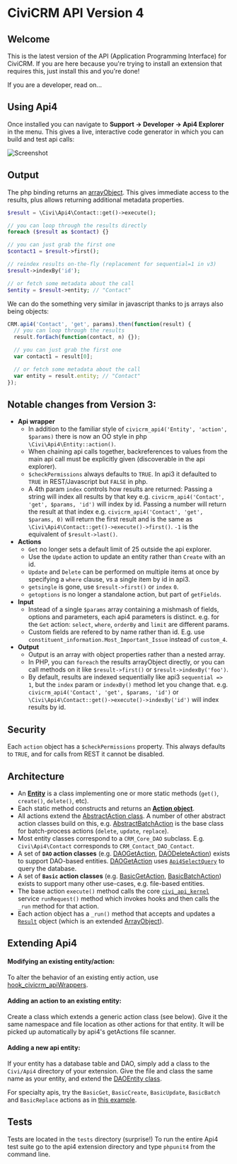 CiviCRM API Version 4
=====================

Welcome
-------

This is the latest version of the API (Application Programming Interface) for CiviCRM. If you are here because you're trying to install an extension that requires this, just install this and you're done!

If you are a developer, read on...

Using Api4
----------

Once installed you can navigate to **Support -> Developer -> Api4 Explorer** in the menu. This gives a live, interactive code generator in which you can build and test api calls:

![Screenshot](/images/ApiExplorer.png)

Output
------

The php binding returns an [arrayObject](http://php.net/manual/en/class.arrayobject.php). This gives immediate access to the results, plus allows returning additional metadata properties.


```php
$result = \Civi\Api4\Contact::get()->execute();

// you can loop through the results directly
foreach ($result as $contact) {}

// you can just grab the first one
$contact1 = $result->first();

// reindex results on-the-fly (replacement for sequential=1 in v3)
$result->indexBy('id');

// or fetch some metadata about the call
$entity = $result->entity; // "Contact"
```

We can do the something very similar in javascript thanks to js arrays also being objects:

```javascript
CRM.api4('Contact', 'get', params).then(function(result) {
  // you can loop through the results
  result.forEach(function(contact, n) {});

  // you can just grab the first one
  var contact1 = result[0];

  // or fetch some metadata about the call
  var entity = result.entity; // "Contact"
});
```

Notable changes from Version 3:
-------------------------------

* **Api wrapper**
    - In addition to the familiar style of `civicrm_api4('Entity', 'action', $params)` there is now an OO style in php `\Civi\Api4\Entity::action()`.
    - When chaining api calls together, backreferences to values from the main api call must be explicitly given (discoverable in the api explorer).
    - `$checkPermissions` always defaults to `TRUE`. In api3 it defaulted to `TRUE` in REST/Javascript but `FALSE` in php.
    - A 4th param `index` controls how results are returned:
      Passing a string will index all results by that key e.g. `civicrm_api4('Contact', 'get', $params, 'id')` will index by id.
      Passing a number will return the result at that index e.g. `civicrm_api4('Contact', 'get', $params, 0)` will return the first result and is the same as `\Civi\Api4\Contact::get()->execute()->first()`. `-1` is the equivalent of `$result->last()`.
* **Actions** 
    - `Get` no longer sets a default limit of 25 outside the api explorer.
    - Use the `Update` action to update an entity rather than `Create` with an id.
    - `Update` and `Delete` can be performed on multiple items at once by specifying a `where` clause, vs a single item by id in api3.
    - `getsingle` is gone, use `$result->first()` or `index` `0`.
    - `getoptions` is no longer a standalone action, but part of `getFields`.
* **Input**
    - Instead of a single `$params` array containing a mishmash of fields, options and parameters, each api4 parameters is distinct.
      e.g. for the `Get` action: `select`, `where`, `orderBy` and `limit` are different params.
    - Custom fields are refered to by name rather than id. E.g. use `constituent_information.Most_Important_Issue` instead of `custom_4`.
* **Output**  
    - Output is an array with object properties rather than a nested array.
    - In PHP, you can `foreach` the results arrayObject directly, or you can call methods on it like `$result->first()` or `$result->indexBy('foo')`.
    - By default, results are indexed sequentially like api3 `sequential => 1`, but the `index` param or `indexBy()` method let you change that.
      e.g. `civicrm_api4('Contact', 'get', $params, 'id')` or `\Civi\Api4\Contact::get()->execute()->indexBy('id')` will index results by id.

Security
--------

Each `action` object has a `$checkPermissions` property. This always defaults to `TRUE`, and for calls from REST it cannot be disabled.

Architecture
------------

* An [**Entity**](Civi/Api4/Generic/AbstractEntity.php) is a class implementing one or more static methods (`get()`, `create()`, `delete()`, etc).
* Each static method constructs and returns an [**Action object**](Civi/Api4/Generic/AbstractAction.php).
* All actions extend the [AbstractAction class](Civi/Api4/Generic/AbstractAction.php). A number of other abstract action classes build on this, e.g. [AbstractBatchAction](Civi/Api4/Generic/AbstractBatchAction.php) is the base class for batch-process actions (`delete`, `update`, `replace`).
* Most entity classes correspond to a `CRM_Core_DAO` subclass. E.g. `Civi\Api4\Contact` corresponds to `CRM_Contact_DAO_Contact`.
* A set of **`DAO` action classes** (e.g. [DAOGetAction](Civi/Api4/Generic/DAOGetAction.php), [DAODeleteAction](Civi/Api4/Generic/DAODeleteAction.php)) exists to support DAO-based entities. [DAOGetAction](Civi/Api4/Generic/DAOGetAction.php) uses [`Api4SelectQuery`](Civi/API/Api4SelectQuery.php) to query the database.
* A set of **`Basic` action classes** (e.g. [BasicGetAction](Civi/Api4/Generic/BasicGetAction.php), [BasicBatchAction](Civi/Api4/Generic/BasicBatchAction.php)) exists to support many other use-cases, e.g. file-based entities.
* The base action `execute()` method calls the core [`civi_api_kernel`](https://github.com/civicrm/civicrm-core/blob/master/Civi/API/Kernel.php)
service `runRequest()` method which invokes hooks and then calls the `_run` method for that action.
* Each action object has a `_run()` method that accepts and updates a [`Result`](Civi/Api4/Generic/Result.php) object (which is an extended [ArrayObject](http://php.net/manual/en/class.arrayobject.php)).

Extending Api4
--------------

#### Modifying an existing entity/action:

To alter the behavior of an existing entiy action, use [hook_civicrm_apiWrappers](https://docs.civicrm.org/dev/en/latest/hooks/hook_civicrm_apiWrappers).

#### Adding an action to an existing entity:

Create a class which extends a generic action class (see below). Give it the same namespace and file location as other actions for that entity. It will be picked up automatically by api4's getActions file scanner.

#### Adding a new api entity:

If your entity has a database table and DAO, simply add a class to the `Civi/Api4` directory of your extension. Give the file and class the same name as your entity, and extend the [DAOEntity class](Civi/Api4/Generic/DAOEntity.php).

For specialty apis, try the `BasicGet`, `BasicCreate`, `BasicUpdate`, `BasicBatch` and `BasicReplace` actions as in [this example](tests/phpunit/Mock/Api4/MockBasicEntity.php).

Tests
-----

Tests are located in the `tests` directory (surprise!)
To run the entire Api4 test suite go to the api4 extension directory and type `phpunit4` from the command line.
